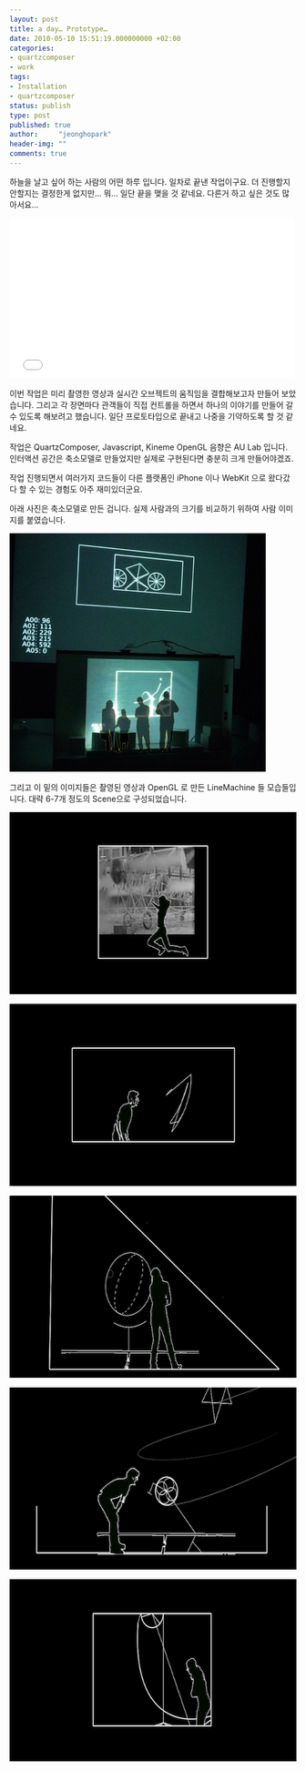 ```yaml
---
layout: post
title: a day… Prototype…
date: 2010-05-10 15:51:19.000000000 +02:00
categories:
- quartzcomposer
- work
tags:
- Installation
- quartzcomposer
status: publish
type: post
published: true
author:     "jeonghopark"
header-img: ""
comments: true
---
```

<p>하늘을 날고 싶어 하는 사람의 어떤 하루 입니다. 일차로 끝낸 작업이구요. 더 진행할지 안할지는 결정한게 없지만... 뭐... 일단 끝을 맺을 것 같네요. 다른거 하고 싶은 것도 많아서요...</p>

<iframe src="//player.vimeo.com/video/11620824" width="500" height="281" frameborder="0" webkitallowfullscreen mozallowfullscreen allowfullscreen></iframe>

<p>이번 작업은 미리 촬영한 영상과 실시간 오브젝트의 움직임을 결합해보고자 만들어 보았습니다. 그리고 각 장면마다 관객들이 직접 컨트롤을 하면서 하나의 이야기를 만들어 갈 수 있도록 해보려고 했습니다. 일단 프로토타입으로 끝내고 나중을 기약하도록 할 것 같네요.</p>
<p>작업은 QuartzComposer, Javascript, Kineme OpenGL 음향은 AU Lab 입니다. 인터액션 공간은 축소모델로 만들었지만 실제로 구현된다면 충분히 크게 만들어야겠죠.</p>
<p>작업 진행되면서 여러가지 코드들이 다른 플랫폼인 iPhone 이나 WebKit 으로 왔다갔다 할 수 있는 경험도 아주 재미있더군요.</p>
<p>아래 사진은 축소모델로 만든 겁니다. 실제 사람과의 크기를 비교하기 위하여 사람 이미지를 붙였습니다.</p>
<p><img src="/assets/P1050125_withAudience1.jpg" alt="P1050125_withAudience.jpg" width="450" height="419" class="alignnone size-full wp-image-2102" /></p>
<p>그리고 이 밑의 이미지들은 촬영된 영상과 OpenGL 로 만든 LineMachine 들 모습들입니다. 대략 6-7개 정도의 Scene으로 구성되었습니다.</p>
<p><img src="/assets/jump.png" alt="jump" width="640" height="320" class="alignnone size-full wp-image-1215" /></p>
<p><img src="/assets/linestructure.png" alt="linestructure" width="640" height="320" class="alignnone size-full wp-image-1219" /></p>
<p><img src="/assets/earthandmoon.png" alt="earthandmoon" width="640" height="320" class="alignnone size-full wp-image-1218" /></p>
<p><img src="/assets/kyte.png" alt="kyte" width="640" height="320" class="alignnone size-full wp-image-1217" /></p>
<p><img src="/assets/flymachine.png" alt="flymachine" width="640" height="320" class="alignnone size-full wp-image-1216" /></p>
